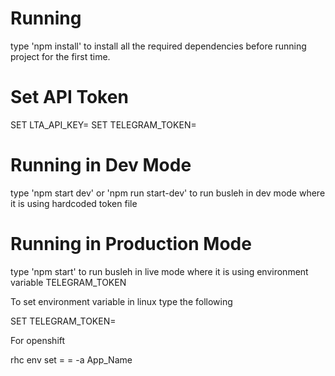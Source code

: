 # Running

type 'npm install' to install all the required dependencies before running project for the first time.

# Set API Token
SET LTA_API_KEY=
SET TELEGRAM_TOKEN=

# Running in Dev Mode

type 'npm start dev' or 'npm run start-dev' to run busleh in dev mode where it is using hardcoded token file

# Running in Production Mode

type 'npm start' to run busleh in live mode where it is using environment variable TELEGRAM_TOKEN

To set environment variable in linux type the following

SET TELEGRAM_TOKEN=<your token here>

For openshift

rhc env set <Variable>=<Value> <Variable2>=<Value2> -a App_Name
